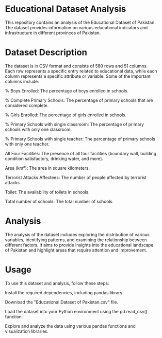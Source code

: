 # Educational Dataset Analysis
This repository contains an analysis of the Educational Dataset of Pakistan. The dataset provides information on various educational indicators and infrastructure in different provinces of Pakistan.

# Dataset Description
The dataset is in CSV format and consists of 580 rows and 51 columns. Each row represents a specific entry related to educational data, while each column represents a specific attribute or variable. Some of the important columns include:

% Boys Enrolled: The percentage of boys enrolled in schools.

% Complete Primary Schools: The percentage of primary schools that are considered complete.

% Girls Enrolled: The percentage of girls enrolled in schools.

% Primary Schools with single classroom: The percentage of primary schools with only one classroom.

% Primary Schools with single teacher: The percentage of primary schools with only one teacher.

All Four Facilities: The presence of all four facilities (boundary wall, building condition satisfactory, drinking water, and more).

Area (km²): The area in square kilometers.

Terrorist Attacks Affectees: The number of people affected by terrorist attacks.

Toilet: The availability of toilets in schools.

Total number of schools: The total number of schools.

# Analysis
The analysis of the dataset includes exploring the distribution of various variables, identifying patterns, and examining the relationship between different factors. It aims to provide insights into the educational landscape of Pakistan and highlight areas that require attention and improvement.

# Usage
To use this dataset and analysis, follow these steps:

Install the required dependencies, including pandas library.

Download the "Educational Dataset of Pakistan.csv" file.

Load the dataset into your Python environment using the pd.read_csv() function.

Explore and analyze the data using various pandas functions and visualization libraries.

